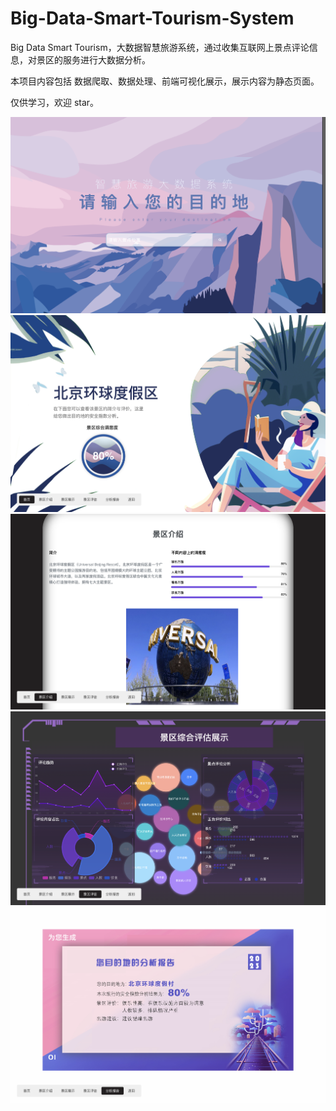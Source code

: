 # Big-Data-Smart-Tourism-System
Big Data Smart Tourism，大数据智慧旅游系统，通过收集互联网上景点评论信息，对景区的服务进行大数据分析。

本项目内容包括 数据爬取、数据处理、前端可视化展示，展示内容为静态页面。

仅供学习，欢迎 star。

![1](./assert/images/view1.png)
![2](./assert/images/view2.png)
![3](./assert/images/view3.png)
![4](./assert/images/view4.png)
![5](./assert/images/view5.png)